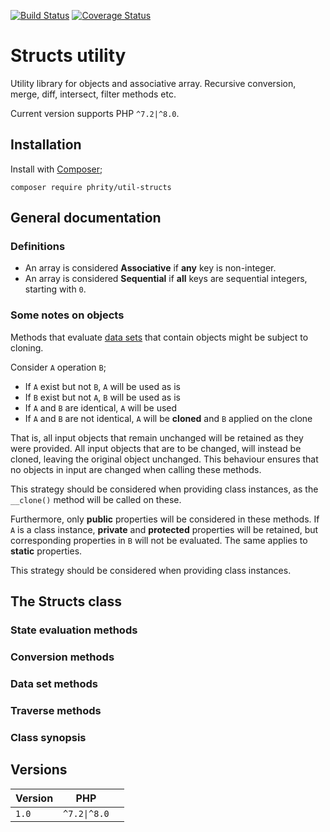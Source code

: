 [![Build Status](https://travis-ci.com/sirn-se/phrity-util-structs.svg?branch=master)](https://travis-ci.com/sirn-se/phrity-util-structs)
[![Coverage Status](https://coveralls.io/repos/github/sirn-se/phrity-util-structs/badge.svg?branch=master)](https://coveralls.io/github/sirn-se/phrity-util-structs?branch=master)

# Structs utility

Utility library for objects and associative array. Recursive conversion, merge, diff, intersect, filter methods etc.

Current version supports PHP `^7.2|^8.0`.

## Installation

Install with [Composer](https://getcomposer.org/);
```
composer require phrity/util-structs
```

## General documentation

### Definitions

* An array is considered **Associative** if **any** key is non-integer.
* An array is considered **Sequential** if **all** keys are sequential integers, starting with `0`.

### Some notes on objects

Methods that evaluate [data sets](https://en.wikipedia.org/wiki/Algebra_of_sets) that contain objects might be subject to cloning.

Consider `A` operation `B`;
* If `A` exist but not `B`, `A` will be used as is
* If `B` exist but not `A`, `B` will be used as is
* If `A` and `B` are identical, `A` will be used
* If `A` and `B` are not identical, `A` will be **cloned** and `B` applied on the clone

That is, all input objects that remain unchanged will be retained as they were provided.
All input objects that are to be changed, will instead be cloned, leaving the original object unchanged.
This behaviour ensures that no objects in input are changed when calling these methods.

This strategy should be considered when providing class instances, as the `__clone()` method will be called on these.

Furthermore, only **public** properties will be considered in these methods.
If `A` is a class instance, **private** and **protected** properties will be retained,
but corresponding properties in `B` will not be evaluated. The same applies to **static** properties.

This strategy should be considered when providing class instances.

## The Structs class

### State evaluation methods

### Conversion methods

### Data set methods

### Traverse methods



###  Class synopsis



## Versions

| Version | PHP | |
| --- | --- | --- |
| `1.0` | `^7.2\|^8.0` |  |
